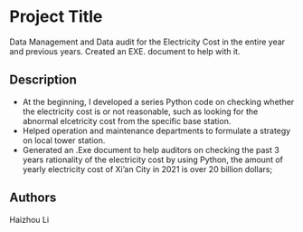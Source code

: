 # Project Title

Data Management and Data audit for the Electricity Cost in the entire year and previous years. 
Created an EXE. document to help with it. 


## Description

- At the beginning, I developed a series Python code on checking whether the electricity cost is or not reasonable, such as looking for the abnormal elcetricity cost from the specific base station.
- Helped operation and maintenance departments to formulate a strategy on local tower station.
- Generated an .Exe document to help auditors on checking the past 3 years rationality of the electricity cost by using Python, the amount of yearly electricity
cost of Xi’an City in 2021 is over 20 billion dollars;


## Authors

Haizhou Li


